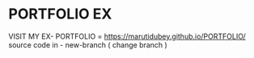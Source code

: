 # PORTFOLIO EX
VISIT MY  EX- PORTFOLIO = https://marutidubey.github.io/PORTFOLIO/
source code in - new-branch ( change branch )
